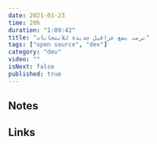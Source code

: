```yaml
---
date: 2021-01-23
time: 20h
duration: "1:09:42"
title: "ترمب يضع عراقيل جديدة للانتخابات"
tags: ["open source", "dev"]
category: "dev"
video: ""
isNext: false
published: true
---
```


## Notes

## Links
